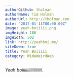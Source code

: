 ```yaml
---
authorGithub: tholman
authorName: Tim Holman
authorUrl: http://tholman.com
date: "2017-01-11T00:00:00Z"
image: yeah-boiiiii.png
imgHeight: 186
imgWidth: 502
link: http://yeahboi.me/
siteDown: true
title: Yeah Boiiiii
category: WideWeirdWeb
---
```


_Yeah boiiiiiiiiiiiiiiiiiii._

